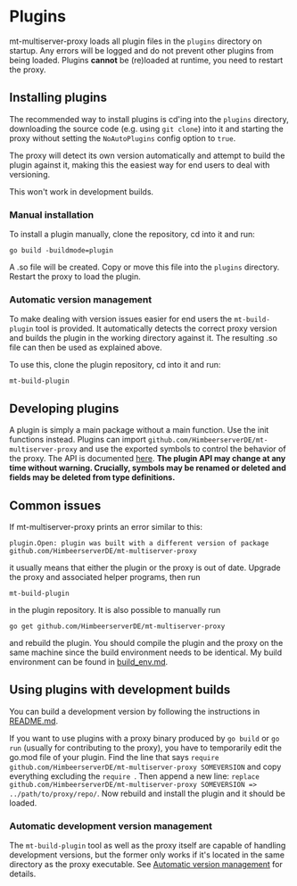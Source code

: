 # Plugins
mt-multiserver-proxy loads all plugin files in the `plugins` directory
on startup. Any errors will be logged and do not prevent other plugins
from being loaded. Plugins **cannot** be (re)loaded at runtime, you
need to restart the proxy.

## Installing plugins
The recommended way to install plugins is cd'ing into the `plugins` directory,
downloading the source code (e.g. using `git clone`) into it
and starting the proxy without setting the `NoAutoPlugins` config option
to `true`.

The proxy will detect its own version automatically
and attempt to build the plugin against it, making this the easiest way
for end users to deal with versioning.

This won't work in development builds.

### Manual installation
To install a plugin manually, clone the repository, cd into it and run:

```
go build -buildmode=plugin
```

A .so file will be created. Copy or move this file into the `plugins`
directory. Restart the proxy to load the plugin.

### Automatic version management
To make dealing with version issues easier for end users
the `mt-build-plugin` tool is provided. It automatically detects
the correct proxy version and builds the plugin in the working directory
against it. The resulting .so file can then be used as explained above.

To use this, clone the plugin repository, cd into it and run:

```
mt-build-plugin
```

## Developing plugins
A plugin is simply a main package without a main function. Use the init
functions instead. Plugins can import
`github.com/HimbeerserverDE/mt-multiserver-proxy` and use the exported
symbols to control the behavior of the proxy. The API is documented
[here](https://pkg.go.dev/github.com/HimbeerserverDE/mt-multiserver-proxy).
**The plugin API may change at any time without warning.
Crucially, symbols may be renamed or deleted and fields may be deleted
from type definitions.**

## Common issues
If mt-multiserver-proxy prints an error similar to this:

```
plugin.Open: plugin was built with a different version of package github.com/HimbeerserverDE/mt-multiserver-proxy
```

it usually means that either the plugin or the proxy is out of date.
Upgrade the proxy and associated helper programs, then run

```
mt-build-plugin
```

in the plugin repository. It is also possible to manually run

```
go get github.com/HimbeerserverDE/mt-multiserver-proxy
```

and rebuild the plugin. You should compile the plugin and the proxy
on the same machine since the build environment needs to be identical.
My build environment can be found in
[build_env.md](https://github.com/HimbeerserverDE/mt-multiserver-proxy/blob/main/doc/build_env.md).

## Using plugins with development builds
You can build a development version by following the instructions in
[README.md](https://github.com/HimbeerserverDE/mt-multiserver-proxy/blob/main/README.md#development-builds).

If you want to use plugins with a proxy binary produced by `go build`
or `go run` (usually for contributing to the proxy), you have to temporarily
edit the go.mod file of your plugin. Find the line that says
`require github.com/HimbeerserverDE/mt-multiserver-proxy SOMEVERSION`
and copy everything excluding the `require `. Then append a new line:
`replace github.com/HimbeerserverDE/mt-multiserver-proxy SOMEVERSION => ../path/to/proxy/repo/`.
Now rebuild and install the plugin and it should be loaded.

### Automatic development version management
The `mt-build-plugin` tool as well as the proxy itself are capable of
handling development versions, but the former only works if it's located
in the same directory as the proxy executable. See
[Automatic version management](https://github.com/HimbeerserverDE/mt-multiserver-proxy/blob/main/doc/plugins.md#automatic-version-management)
for details.
